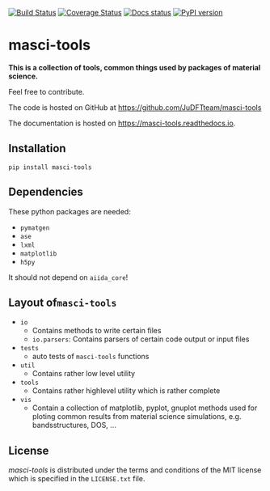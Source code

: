 [![Build Status](https://travis-ci.com/JuDFTteam/masci-tools.svg?branch=master)](https://travis-ci.com/JuDFTteam/masci-tools)
[![Coverage Status](https://coveralls.io/repos/github/JuDFTteam/masci-tools/badge.svg?branch=develop)](https://coveralls.io/github/JuDFTteam/masci-tools?branch=develop)
[![Docs status](https://readthedocs.org/projects/JuDFTteam/masci-tools/badge)](http://masci-tools.readthedocs.io/)
[![PyPI version](https://badge.fury.io/py/masci-tools.svg)](https://badge.fury.io/py/masci-tools)


# masci-tools

**This is a collection of tools, common things used by packages of material science.**

Feel free to contribute.

The code is hosted on GitHub at
<https://github.com/JuDFTteam/masci-tools>

The documentation is hosted on https://masci-tools.readthedocs.io.

## Installation

```
pip install masci-tools
```

## Dependencies

These python packages are needed:
* `pymatgen`
* `ase`
* `lxml`
* `matplotlib`
* `h5py`

It should not depend on `aiida_core`!

## Layout of`masci-tools`

* `io`
    * Contains methods to write certain files
    * `io.parsers`: Contains parsers of certain code output or input files
* `tests`
    * auto tests of `masci-tools` functions
* `util`
    * Contains rather low level utility
* `tools`
    * Contains rather highlevel utility which is rather complete
* `vis`
    * Contain a collection of matplotlib, pyplot, gnuplot methods used for ploting common results from material science simulations, e.g. bandsstructures, DOS, ... 

## License


*masci-tools* is distributed under the terms and conditions of the MIT license which is specified in the `LICENSE.txt` file.
